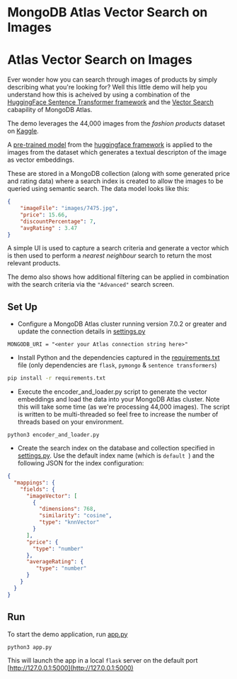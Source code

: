 # MongoDB Atlas Vector Search on Images

# Atlas Vector Search on Images

Ever wonder how you can search through images of products by simply describing what you're looking for? Well this little demo will help you understand how this is acheived by using a combination of the [HuggingFace Sentence Transformer framework](https://huggingface.co/sentence-transformers) and the [Vector Search](https://www.mongodb.com/products/platform/atlas-vector-search) cabapility of MongoDB Atlas.

The demo leverages the 44,000 images from the _fashion products_ dataset on [Kaggle](https://www.kaggle.com/datasets/paramaggarwal/fashion-product-images-small).

A [pre-trained model](https://huggingface.co/sentence-transformers/clip-ViT-L-14) from the [huggingface framework](https://huggingface.co/sentence-transformers) is applied to the images from the dataset which generates a textual descripton of the image as vector embeddings.

These are stored in a MongoDB collection (along with some generated price and rating data) where a search index is created to allow the images to be queried using semantic search. The data model looks like this:
```json
{
    "imageFile": "images/7475.jpg",
    "price": 15.66,
    "discountPercentage": 7,
    "avgRating" : 3.47
}
```

A simple UI is used to capture a search criteria and generate a vector which is then used to perform a _nearest neighbour_ search to return the most relevant products. 

The demo also shows how additional filtering can be applied in combination with the search criteria via the `"Advanced"` search screen.

## Set Up
- Configure a MongoDB Atlas cluster running version 7.0.2 or greater and update the connection details in [settings.py](settings.py)
```
MONGODB_URI = "<enter your Atlas connection string here>"
```
- Install Python and the dependencies captured in the [requirements.txt](requirements.txt) file (only dependencies are `flask`, `pymongo` & `sentence transformers`)

```bash 
pip install -r requirements.txt
```
- Execute the encoder_and_loader.py script to generate the vector embeddings and load the data into your MongoDB Atlas cluster. Note this will take some time (as we're processing 44,000 images). The script is written to be multi-threaded so feel free to increase the number of threads based on your environment.
```
python3 encoder_and_loader.py
```
- Create the search index on the database and collection specified in [settings.py](settings.py). Use the default index name (which is `default `) and the following JSON for the index configuration:

```json
{
  "mappings": {
    "fields": {
      "imageVector": [
        {
          "dimensions": 768,
          "similarity": "cosine",
          "type": "knnVector"
        }
      ],
      "price": {
        "type": "number"
      },
      "averageRating": {
         "type": "number"
      }
    }
  }
}
```


## Run
To start the demo application, run [app.py](app.py)
```python
python3 app.py
```
This will launch the app in a local `flask` server on the default port [http://127.0.0.1:5000](http://127.0.0.1:5000)

